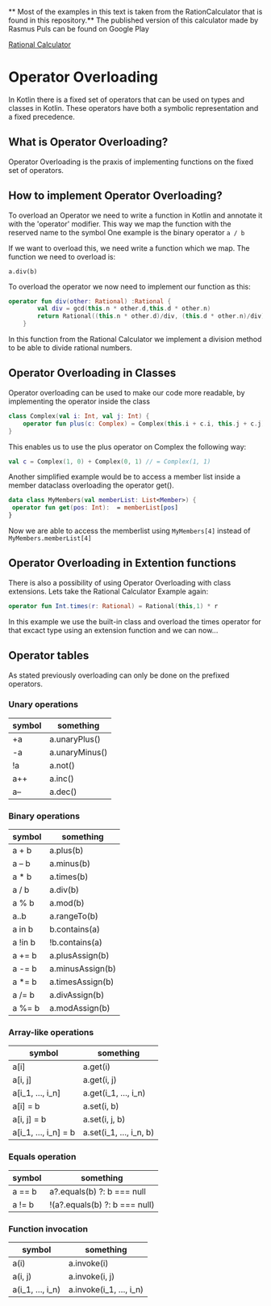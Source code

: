 ** Most of the examples in this text is taken from the RationCalculator that is found in this repository.**
The published version of this calculator made by Rasmus Puls can be found on Google Play

[Rational Calculator](https://play.google.com/store/apps/details?id=dk.cphbusiness.template)

# Operator Overloading

In Kotlin there is a fixed set of operators that can be used on types and classes in Kotlin. These operators have both a symbolic representation and a fixed precedence. 

## What is Operator Overloading?
Operator Overloading is the praxis of implementing functions on the fixed set of operators. 

## How to implement Operator Overloading?

To overload an Operator we need to write a function in Kotlin and annotate it with the 'operator' modifier. This way we map the function with the reserved name to the symbol 
One example is the binary operator `a / b`

If we want to overload this, we need write a function which we map. The function we need to overload is:

`a.div(b)` 

To overload the operator we now need to implement our function as this:

```kotlin
operator fun div(other: Rational) :Rational {
        val div = gcd(this.n * other.d,this.d * other.n)
        return Rational((this.n * other.d)/div, (this.d * other.n)/div)
    }
```
In this function from the Rational Calculator we implement a division method to be able to divide rational numbers.

## Operator Overloading in Classes
Operator overloading can be used to make our code more readable, by implementing the operator inside the class

```kotlin
class Complex(val i: Int, val j: Int) {
    operator fun plus(c: Complex) = Complex(this.i + c.i, this.j + c.j)
}
```
This enables us to use the plus operator on Complex the following way:
```kotlin
val c = Complex(1, 0) + Complex(0, 1) // = Complex(1, 1)
``` 

Another simplified example would be to access a member list inside a member dataclass overloading the operator get().

```kotlin
data class MyMembers(val memberList: List<Member>) {
 operator fun get(pos: Int):  = memberList[pos]
}
```
Now we are able to access the memberlist using `MyMembers[4]` instead of `MyMembers.memberList[4]`

## Operator Overloading in Extention functions
There is also a possibility of using Operator Overloading with class extensions. Lets take the Rational Calculator Example again:

```kotlin
operator fun Int.times(r: Rational) = Rational(this,1) * r
```
In this example we use the built-in class and overload the times operator for that excact type using an extension function and we can now...

## Operator tables
As stated previously overloading can only be done on the prefixed operators.

### Unary operations

| symbol | something |
| --- | --- |
| +a |	a.unaryPlus() |
|-a |	a.unaryMinus() |
!a|	a.not()
a++|	a.inc()
a–|	a.dec()

### Binary operations

| symbol | something |
| --- | --- |
a + b |	a.plus(b)
a – b|	a.minus(b)
a * b|	a.times(b)
a / b|	a.div(b)
a % b|	a.mod(b)
a..b|	a.rangeTo(b)
a in b |	b.contains(a)
a !in b	|!b.contains(a)
a += b|	a.plusAssign(b)
a -= b|	a.minusAssign(b)
a *= b|	a.timesAssign(b)
a /= b|	a.divAssign(b)
a %= b|	a.modAssign(b)

### Array-like operations

| symbol | something |
| --- | --- |
a[i]|	a.get(i)
a[i, j]|	a.get(i, j)
a[i_1, …, i_n]|	a.get(i_1, …, i_n)
a[i] = b|	a.set(i, b)
a[i, j] = b|	a.set(i, j, b)
a[i_1, …, i_n] = b|	a.set(i_1, …, i_n, b)

### Equals operation

| symbol | something |
| --- | --- |
a == b|	a?.equals(b) ?: b === null
a != b|	!(a?.equals(b) ?: b === null)

### Function invocation

| symbol | something |
| --- | --- |
a(i)|	a.invoke(i)
a(i, j)|	a.invoke(i, j)
a(i_1, …, i_n)|	a.invoke(i_1, …, i_n)
